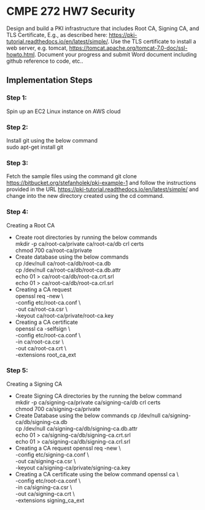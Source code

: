 # CMPE 272 HW7 Security

Design and build a PKI infrastructure that includes Root CA, Signing CA, and TLS Certificate,
E.g., as described here: https://pki-tutorial.readthedocs.io/en/latest/simple/.
Use the TLS certificate to install a web server, e.g. tomcat, https://tomcat.apache.org/tomcat-7.0-doc/ssl-howto.html.
Document your progress and submit Word document including github reference to code, etc..

## Implementation Steps<br/>
### Step 1:<br/>
Spin up an EC2 Linux instance on AWS cloud<br/>
### Step 2: 
Install git using the below command<br/>
sudo apt-get install git
### Step 3:
Fetch the sample files using the command git clone https://bitbucket.org/stefanholek/pki-example-1 and follow the instructions provided in the URL https://pki-tutorial.readthedocs.io/en/latest/simple/ and change into the new directory created using the cd command.
### Step 4:
Creating a Root CA
* Create root directories by running the below commands<br/>
mkdir -p ca/root-ca/private ca/root-ca/db crl certs<br/>
chmod 700 ca/root-ca/private<br/>
* Create database using the below commands<br/>
cp /dev/null ca/root-ca/db/root-ca.db <br/>
cp /dev/null ca/root-ca/db/root-ca.db.attr<br/>
echo 01 > ca/root-ca/db/root-ca.crt.srl<br/>
echo 01 > ca/root-ca/db/root-ca.crl.srl<br/>
* Creating a CA request<br/>
openssl req -new \ <br/>
-config etc/root-ca.conf \ <br/>
-out ca/root-ca.csr \ <br/>
-keyout ca/root-ca/private/root-ca.key <br/>
* Creating a CA certificate <br/>
openssl ca -selfsign \ <br/>
    -config etc/root-ca.conf \ <br/>
    -in ca/root-ca.csr \ <br/>
    -out ca/root-ca.crt \ <br/>
    -extensions root_ca_ext <br/>
### Step 5:
Creating a Signing CA
* Create Signing CA directories by the running the below command <br/>
mkdir -p ca/signing-ca/private ca/signing-ca/db crl certs <br/>
chmod 700 ca/signing-ca/private <br/>
* Create Database using the below commands
cp /dev/null ca/signing-ca/db/signing-ca.db <br/>
cp /dev/null ca/signing-ca/db/signing-ca.db.attr <br/>
echo 01 > ca/signing-ca/db/signing-ca.crt.srl <br/>
echo 01 > ca/signing-ca/db/signing-ca.crl.srl <br/>
* Creating a CA request
openssl req -new \ <br/>
    -config etc/signing-ca.conf \ <br/>
    -out ca/signing-ca.csr \ <br/>
    -keyout ca/signing-ca/private/signing-ca.key <br/>
* Creating a CA certificate using the below command
openssl ca \ <br/>
    -config etc/root-ca.conf \ <br/>
    -in ca/signing-ca.csr \ <br/>
    -out ca/signing-ca.crt \ <br/>
    -extensions signing_ca_ext <br/>









